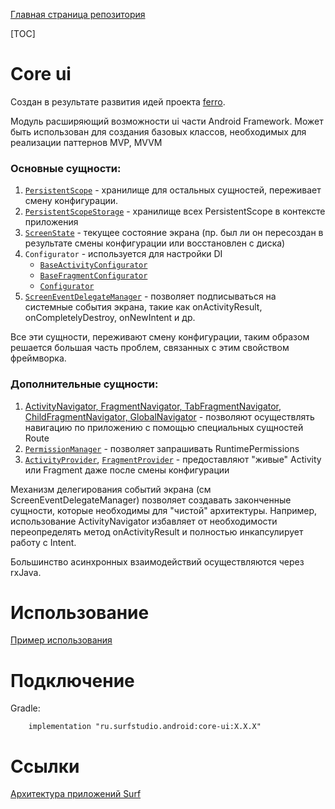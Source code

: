 [Главная страница репозитория](../docs/main.md)

[TOC]

# Core ui
Создан в результате развития идей проекта [ferro](https://github.com/MaksTuev/ferro).

Модуль расширяющий возможности ui части Android Framework.
Может быть использован для создания базовых классов, необходимых для реализации паттернов MVP, MVVM

### Основные сущности:

1. [`PersistentScope`][ps] - хранилище для остальных сущностей,
   переживает смену конфигурации.
2. [`PersistentScopeStorage`][pss] - хранилище всех PersistentScope в контексте приложения
3. [`ScreenState`][ss] - текущее состояние экрана (пр. был ли он пересоздан в
результате смены конфигурации или восстановлен с диска)
4. `Configurator` - используется для настройки DI
    * [`BaseActivityConfigurator`][bac]
    * [`BaseFragmentConfigurator`][bfc]
    * [`Configurator`][c]
5. [`ScreenEventDelegateManager`][sedm] - позволяет подписываться на системные события
экрана, такие как onActivityResult, onCompletelyDestroy, onNewIntent и др.

Все эти сущности, переживают смену конфигурации, таким образом решается
большая часть проблем, связанных с этим свойством фреймворка.

### Дополнительные сущности:

1. [ActivityNavigator, FragmentNavigator, TabFragmentNavigator, ChildFragmentNavigator,
 GlobalNavigator][nav] - позволяют осуществлять навигацию по приложению c помощью
 специальных сущностей Route
1. [`PermissionManager`][pm] - позволяет запрашивать RuntimePermissions
1. [`ActivityProvider`][ap], [`FragmentProvider`][fp] - предоставляют "живые" Activity
или Fragment даже после смены конфигурации

Механизм делегирования событий экрана (см ScreenEventDelegateManager)
позволяет создавать законченные сущности, которые необходимы для "чистой"
архитектуры. Например, использование ActivityNavigator избавляет от необходимости
переопределять метод onActivityResult и полностью инкапсулирует работу с Intent.

Большинство асинхронных взаимодействий осуществляются через rxJava. 

# Использование
[Пример использования](../core-ui-sample)

# Подключение
Gradle:
```
    implementation "ru.surfstudio.android:core-ui:X.X.X"
```

# Ссылки
[Архитектура приложений Surf](../docs/common/architect.md)

[bac]: src/main/java/ru/surfstudio/android/core/ui/configurator/BaseActivityConfigurator.java
[bfc]: src/main/java/ru/surfstudio/android/core/ui/configurator/BaseFragmentConfigurator.java
[c]: src/main/java/ru/surfstudio/android/core/ui/configurator/Configurator.java
[ps]: src/main/java/ru/surfstudio/android/core/ui/scope/PersistentScope.java
[pss]: src/main/java/ru/surfstudio/android/core/ui/scope/PersistentScopeStorage.java
[ss]: src/main/java/ru/surfstudio/android/core/ui/state/ScreenState.java
[sedm]: src/main/java/ru/surfstudio/android/core/ui/event/ScreenEventDelegateManager.java
[nav]: docs/navigation.md
[pm]: src/main/java/ru/surfstudio/android/core/ui/permission/PermissionManager.java
[ap]: src/main/java/ru/surfstudio/android/core/ui/provider/ActivityProvider.java
[fp]: src/main/java/ru/surfstudio/android/core/ui/provider/FragmentProvider.java
